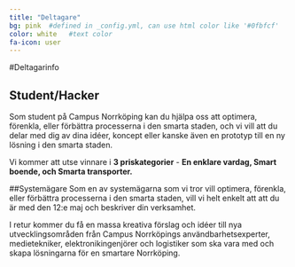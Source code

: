 ```yaml
---
title: "Deltagare"
bg: pink  #defined in _config.yml, can use html color like '#0fbfcf'
color: white   #text color
fa-icon: user
---
```


#Deltagarinfo


## Student/Hacker
Som student på Campus Norrköping kan du hjälpa oss att optimera, förenkla, eller förbättra processerna i den smarta staden, och vi vill att du delar med dig av dina idéer, koncept eller kanske även en prototyp till en ny lösning i den smarta staden. 

Vi kommer att utse vinnare i **3 priskategorier** - **En enklare vardag, Smart boende, och Smarta transporter.**

##Systemägare
Som en av systemägarna som vi tror vill optimera, förenkla, eller förbättra processerna i den smarta staden, vill vi helt enkelt att att du är med den 12:e maj och beskriver din verksamhet.  

I retur kommer du få en massa kreativa förslag och idéer till nya utvecklingsområden från Campus Norrköpings användbarhetsexperter, medietekniker, elektronikingenjörer och logistiker som ska vara med och skapa lösningarna för en smartare Norrköping.